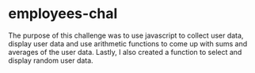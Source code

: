 # employees-chal
The purpose of this challenge was to use javascript to collect user data, display user data and use arithmetic functions to come up with sums and averages of the user data. Lastly, I also created a function to select and display random user data. 
